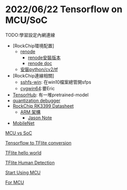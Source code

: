 # 2022/06/22 Tensorflow on MCU/SoC

TODO:學習設定內網連線
- [RockChip環境配置]
    - [renode](https://github.com/renode/renode/blob/master/README.rst#installation)
        - [renode安裝版本](https://github.com/renode/renode/releases/tag/v1.13.0)
        - [renode doc](https://renode.readthedocs.io/en/latest/basic/using-python.html)
    - [安裝python/cv2/tf](https://blog.csdn.net/yuanlulu/article/details/87902106)
- [RockChip連線相關]
    - [sshfs-win](https://github.com/winfsp/sshfs-win): 在win10檔案總管開sfps
    - [cygwin64](https://www.cygwin.com/install.html):要Eric
- [TensorHub](https://tf.wiki/zh_hant/appendix/tfhub.html): 有一堆pretrained-model
- [quantization debugger](https://www.tensorflow.org/lite/performance/quantization_debugger)
- [RockChip RK3399 Datasheet](http://opensource.rock-chips.com/images/d/d7/Rockchip_RK3399_Datasheet_V2.1-20200323.pdf)
    - [ARM 架構](https://zh.m.wikipedia.org/zh-tw/ARM%E6%9E%B6%E6%A7%8B)
        - [Jason Note](https://jasonblog.github.io/note/wen00072/2212.html)
- [MobileNet](https://tfhub.dev/google/imagenet/mobilenet_v3_large_075_224/classification/5)

[MCU vs SoC](http://mcu.eetrend.com/blog/2020/100051870.html)

[Tensorflow to TFlite conversion](https://www.tensorflow.org/lite/convert?hl=zh-tw)

[TFlite hello world](https://www.amebaiot.com/zh/amebad-arduino-audio-tensorflow-basic/)

[TFlite Human Detection](https://www.amebaiot.com/zh/amebad-arduino-audio-tensorflow-detection/)

[Start Using MCU](https://www.tensorflow.org/lite/microcontrollers/get_started_low_level?hl=zh-tw)

[For MCU](https://www.tensorflow.org/lite/microcontrollers?hl=zh-tw)
